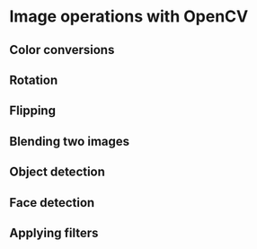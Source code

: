 # Image operations with OpenCV

## Color conversions
## Rotation
## Flipping
## Blending two images
## Object detection
## Face detection
## Applying filters

